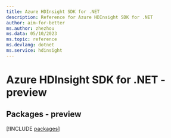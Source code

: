 ```yaml
---
title: Azure HDInsight SDK for .NET
description: Reference for Azure HDInsight SDK for .NET
author: aim-for-better
ms.author: zhezhou
ms.data: 05/10/2023
ms.topic: reference
ms.devlang: dotnet
ms.service: hdinsight
---
```

# Azure HDInsight SDK for .NET - preview
## Packages - preview
[!INCLUDE [packages](hdinsight-index.md)]